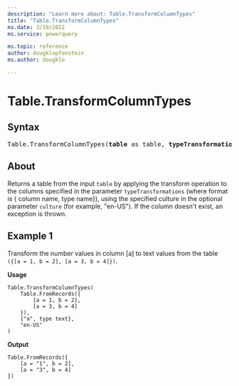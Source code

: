 ```yaml
---
description: "Learn more about: Table.TransformColumnTypes"
title: "Table.TransformColumnTypes"
ms.date: 3/10/2022
ms.service: powerquery

ms.topic: reference
author: dougklopfenstein
ms.author: dougklo

---
```

# Table.TransformColumnTypes

## Syntax

<pre>
Table.TransformColumnTypes(<b>table</b> as table, <b>typeTransformations</b> as list, optional <b>culture</b> as nullable text) as table
</pre>
  
## About

Returns a table from the input `table` by applying the transform operation to the columns specified in the parameter `typeTransformations` (where format is { column name, type name}), using the specified culture in the optional parameter `culture` (for example, "en-US"). If the column doesn't exist, an exception is thrown.

## Example 1

Transform the number values in column [a] to text values from the table `({[a = 1, b = 2], [a = 3, b = 4]})`.

**Usage**

```powerquery-m
Table.TransformColumnTypes(
    Table.FromRecords({
        [a = 1, b = 2],
        [a = 3, b = 4]
    }),
    {"a", type text},
    "en-US"
)
```

**Output**

```powerquery-m
Table.FromRecords({
    [a = "1", b = 2],
    [a = "3", b = 4]
})
```
